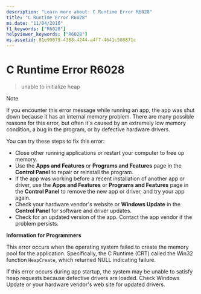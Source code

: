 ```yaml
---
description: "Learn more about: C Runtime Error R6028"
title: "C Runtime Error R6028"
ms.date: "11/04/2016"
f1_keywords: ["R6028"]
helpviewer_keywords: ["R6028"]
ms.assetid: 81e99079-4388-4244-a4f7-4641c508871c
---
```

# C Runtime Error R6028

> unable to initialize heap

> [!NOTE]
> If you encounter this error message while running an app, the app was shut down because it has an internal memory problem. There are many possible reasons for this error, but often it's caused by an extremely low memory condition, a bug in the program, or by defective hardware drivers.
>
> You can try these steps to fix this error:
>
> - Close other running applications or restart your computer to free up memory.
> - Use the **Apps and Features** or **Programs and Features** page in the **Control Panel** to repair or reinstall the program.
> - If the app was working before a recent installation of another app or driver, use the **Apps and Features** or **Programs and Features** page in the **Control Panel** to remove the new app or driver, and try your app again.
> - Check your hardware vendor's website or **Windows Update** in the **Control Panel** for software and driver updates.
> - Check for an updated version of the app. Contact the app vendor if the problem persists.

**Information for Programmers**

This error occurs when the operating system failed to create the memory pool for the application. Specifically, the C Runtime (CRT) called the Win32 function `HeapCreate`, which returned NULL indicating failure.

If this error occurs during app startup, the system may be unable to satisfy heap requests because defective drivers are loaded. Check Windows Update or your hardware vendor's web site for updated drivers.
